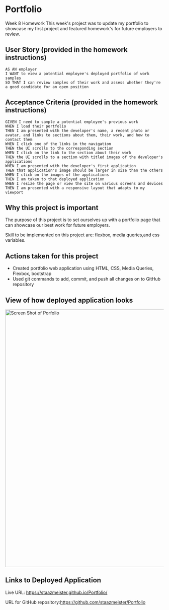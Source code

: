 # Portfolio
Week 8 Homework
This week's project was to update my portfolio to showcase my first project and featured homework's for future employers to review.


## User Story (provided in the homework instructions)
```
AS AN employer
I WANT to view a potential employee's deployed portfolio of work samples
SO THAT I can review samples of their work and assess whether they're a good candidate for an open position
```

## Acceptance Criteria (provided in the homework instructions)
```
GIVEN I need to sample a potential employee's previous work
WHEN I load their portfolio
THEN I am presented with the developer's name, a recent photo or avatar, and links to sections about them, their work, and how to contact them
WHEN I click one of the links in the navigation
THEN the UI scrolls to the corresponding section
WHEN I click on the link to the section about their work
THEN the UI scrolls to a section with titled images of the developer's applications
WHEN I am presented with the developer's first application
THEN that application's image should be larger in size than the others
WHEN I click on the images of the applications
THEN I am taken to that deployed application
WHEN I resize the page or view the site on various screens and devices
THEN I am presented with a responsive layout that adapts to my viewport
```

## Why this project is important
The purpose of this project is to set ourselves up with a portfolio page that can showcase our best work for future employers. 

Skill to be implemented on this project are:
flexbox, media queries,and css variables.

## Actions taken for this project
- Created portfolio web application using HTML, CSS, Media Queries, Flexbox, bootstrap
- Used git commands to add, commit, and push all changes on to GitHub repository

## View of how deployed application looks

<img width="818" alt="Screen Shot  of Porfolio" src="https://user-images.githubusercontent.com/94095220/146658794-6045660c-e5cc-4d57-a1a0-026141a44c9e.png">



## Links to Deployed Application
Live URL: https://staazmeister.github.io/Portfolio/

URL for GitHub repository:https://github.com/staazmeister/Portfolio
